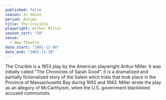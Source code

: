 ```yaml
---
published: false
season: In House
period: Autumn
title: The Crucible
playwright: Arthur Miller
season_sort: "50"
venue: 
  - New Theatre
date_start: "2001-11-08"
date_end: "2001-11-10"
---
```




The Crucible is a 1953 play by the American playwright Arthur Miller. It was initially called "The Chronicles of Sarah Good". It is a dramatized and partially fictionalized story of the Salem witch trials that took place in the Province of Massachusetts Bay during 1692 and 1693. Miller wrote the play as an allegory of McCarthyism, when the U.S. government blacklisted accused communists.
